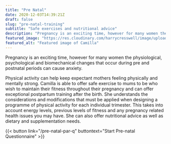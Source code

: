 ```yaml
---
title: "Pre Natal"
date: 2020-12-03T14:39:21Z
draft: false
slug: "pre-natal-training"
subtitle: "Safe exercises and nutritional advice"
description: "Pregnancy is an exciting time, however for many women the physiological, psychological and biomechanical changes occur during pre and postnatal periods can cause anxiety."
featured_image: "https://res.cloudinary.com/harrycresswell/image/upload/v1615476436/camillafitness/pregnant-woman-doing-exercise-with-dumbbells-at-K4VHK6E-1.jpg"
featured_alt: "Featured image of Camilla"
---
```

Pregnancy is an exciting time, however for many women the
physiological, psychological and biomechanical changes that
occur during pre and postnatal periods can cause anxiety. 

Physical activity can help keep expectant mothers feeling
physically and mentally strong. Camilla is able to offer safe
exercise to mums to be who wish to maintain their fitness
throughout their pregnancy and can offer exceptional
postpartum training after the birth. She understands the
considerations and modifications that must be applied when
designing a programme of physical activity for each individual
trimester. This takes into account energy levels, previous levels
of fitness and any pregnancy related health issues you may
have. She can also offer nutritional advice as well as dietary
and supplementation needs.

{{< button link="/pre-natal-par-q" buttontext="Start Pre-natal Questionnaire" >}}

